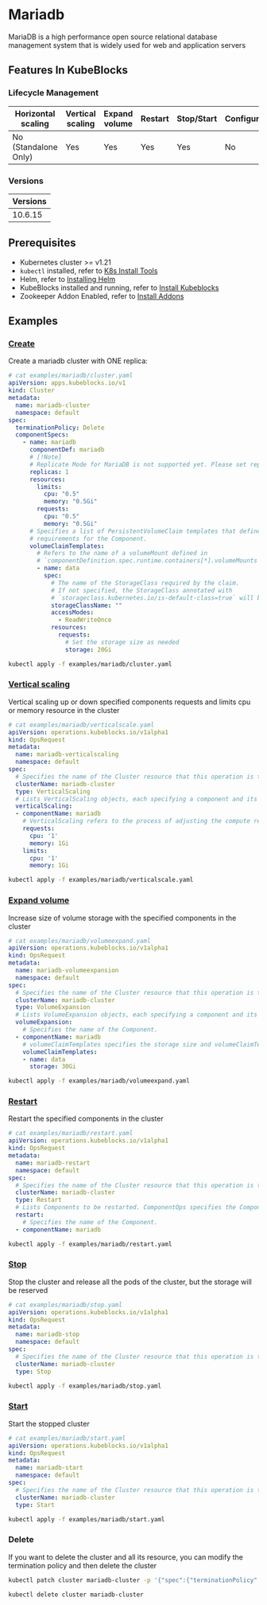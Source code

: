 # Mariadb

MariaDB is a high performance open source relational database management system that is widely used for web and application servers

## Features In KubeBlocks

### Lifecycle Management

| Horizontal<br/>scaling | Vertical <br/>scaling | Expand<br/>volume | Restart   | Stop/Start | Configure | Expose | Switchover |
|------------------------|-----------------------|-------------------|-----------|------------|-----------|--------|------------|
| No (Standalone Only)   | Yes                   | Yes               | Yes       | Yes        | No        | Yes    | No         |

### Versions

| Versions |
|----------|
| 10.6.15 |

## Prerequisites

- Kubernetes cluster >= v1.21
- `kubectl` installed, refer to [K8s Install Tools](https://kubernetes.io/docs/tasks/tools/)
- Helm, refer to [Installing Helm](https://helm.sh/docs/intro/install/)
- KubeBlocks installed and running, refer to [Install Kubeblocks](../docs/prerequisites.md)
- Zookeeper Addon Enabled, refer to [Install Addons](../docs/install-addon.md)

## Examples

### [Create](cluster.yaml)

Create a mariadb cluster with ONE replica:

```yaml
# cat examples/mariadb/cluster.yaml
apiVersion: apps.kubeblocks.io/v1
kind: Cluster
metadata:
  name: mariadb-cluster
  namespace: default
spec:
  terminationPolicy: Delete
  componentSpecs:
    - name: mariadb
      componentDef: mariadb
      # [!Note]
      # Replicate Mode for MariaDB is not supported yet. Please set replicas to '1'
      replicas: 1
      resources:
        limits:
          cpu: "0.5"
          memory: "0.5Gi"
        requests:
          cpu: "0.5"
          memory: "0.5Gi"
      # Specifies a list of PersistentVolumeClaim templates that define the storage
      # requirements for the Component.
      volumeClaimTemplates:
        # Refers to the name of a volumeMount defined in
        # `componentDefinition.spec.runtime.containers[*].volumeMounts
        - name: data
          spec:
            # The name of the StorageClass required by the claim.
            # If not specified, the StorageClass annotated with
            # `storageclass.kubernetes.io/is-default-class=true` will be used by default
            storageClassName: ""
            accessModes:
              - ReadWriteOnce
            resources:
              requests:
                # Set the storage size as needed
                storage: 20Gi
```

```bash
kubectl apply -f examples/mariadb/cluster.yaml
```

### [Vertical scaling](verticalscale.yaml)

Vertical scaling up or down specified components requests and limits cpu or memory resource in the cluster

```yaml
# cat examples/mariadb/verticalscale.yaml
apiVersion: operations.kubeblocks.io/v1alpha1
kind: OpsRequest
metadata:
  name: mariadb-verticalscaling
  namespace: default
spec:
  # Specifies the name of the Cluster resource that this operation is targeting.
  clusterName: mariadb-cluster
  type: VerticalScaling
  # Lists VerticalScaling objects, each specifying a component and its desired compute resources for vertical scaling.
  verticalScaling:
  - componentName: mariadb
    # VerticalScaling refers to the process of adjusting the compute resources (e.g., CPU, memory) allocated to a Component. It defines the parameters required for the operation.
    requests:
      cpu: '1'
      memory: 1Gi
    limits:
      cpu: '1'
      memory: 1Gi

```

```bash
kubectl apply -f examples/mariadb/verticalscale.yaml
```

### [Expand volume](volumeexpand.yaml)

Increase size of volume storage with the specified components in the cluster

```yaml
# cat examples/mariadb/volumeexpand.yaml
apiVersion: operations.kubeblocks.io/v1alpha1
kind: OpsRequest
metadata:
  name: mariadb-volumeexpansion
  namespace: default
spec:
  # Specifies the name of the Cluster resource that this operation is targeting.
  clusterName: mariadb-cluster
  type: VolumeExpansion
  # Lists VolumeExpansion objects, each specifying a component and its corresponding volumeClaimTemplates that requires storage expansion.
  volumeExpansion:
    # Specifies the name of the Component.
  - componentName: mariadb
    # volumeClaimTemplates specifies the storage size and volumeClaimTemplate name.
    volumeClaimTemplates:
    - name: data
      storage: 30Gi

```

```bash
kubectl apply -f examples/mariadb/volumeexpand.yaml
```

### [Restart](restart.yaml)

Restart the specified components in the cluster

```yaml
# cat examples/mariadb/restart.yaml
apiVersion: operations.kubeblocks.io/v1alpha1
kind: OpsRequest
metadata:
  name: mariadb-restart
  namespace: default
spec:
  # Specifies the name of the Cluster resource that this operation is targeting.
  clusterName: mariadb-cluster
  type: Restart
  # Lists Components to be restarted. ComponentOps specifies the Component to be operated on.
  restart:
    # Specifies the name of the Component.
  - componentName: mariadb

```

```bash
kubectl apply -f examples/mariadb/restart.yaml
```

### [Stop](stop.yaml)

Stop the cluster and release all the pods of the cluster, but the storage will be reserved

```yaml
# cat examples/mariadb/stop.yaml
apiVersion: operations.kubeblocks.io/v1alpha1
kind: OpsRequest
metadata:
  name: mariadb-stop
  namespace: default
spec:
  # Specifies the name of the Cluster resource that this operation is targeting.
  clusterName: mariadb-cluster
  type: Stop

```

```bash
kubectl apply -f examples/mariadb/stop.yaml
```

### [Start](start.yaml)

Start the stopped cluster

```yaml
# cat examples/mariadb/start.yaml
apiVersion: operations.kubeblocks.io/v1alpha1
kind: OpsRequest
metadata:
  name: mariadb-start
  namespace: default
spec:
  # Specifies the name of the Cluster resource that this operation is targeting.
  clusterName: mariadb-cluster
  type: Start

```

```bash
kubectl apply -f examples/mariadb/start.yaml
```

### Delete

If you want to delete the cluster and all its resource, you can modify the termination policy and then delete the cluster

```bash
kubectl patch cluster mariadb-cluster -p '{"spec":{"terminationPolicy":"WipeOut"}}' --type="merge"

kubectl delete cluster mariadb-cluster
```
